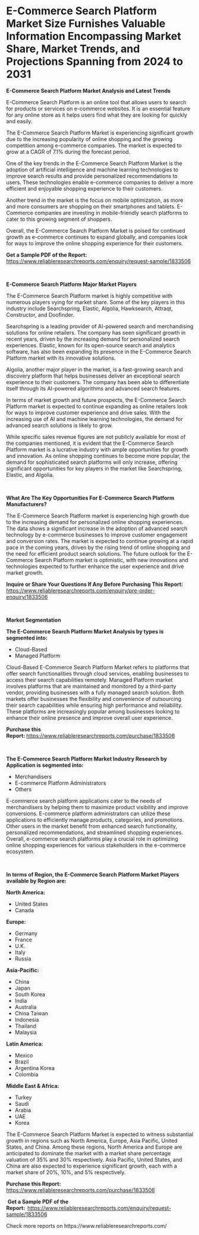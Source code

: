 <p><h1>E-Commerce Search Platform Market Size Furnishes Valuable Information Encompassing Market Share, Market Trends, and Projections Spanning from 2024 to 2031</h1></p><p><strong>E-Commerce Search Platform Market Analysis and Latest Trends</strong></p>
<p><p>E-Commerce Search Platform is an online tool that allows users to search for products or services on e-commerce websites. It is an essential feature for any online store as it helps users find what they are looking for quickly and easily.</p><p>The E-Commerce Search Platform Market is experiencing significant growth due to the increasing popularity of online shopping and the growing competition among e-commerce companies. The market is expected to grow at a CAGR of 7.1% during the forecast period.</p><p>One of the key trends in the E-Commerce Search Platform Market is the adoption of artificial intelligence and machine learning technologies to improve search results and provide personalized recommendations to users. These technologies enable e-commerce companies to deliver a more efficient and enjoyable shopping experience to their customers.</p><p>Another trend in the market is the focus on mobile optimization, as more and more consumers are shopping on their smartphones and tablets. E-Commerce companies are investing in mobile-friendly search platforms to cater to this growing segment of shoppers.</p><p>Overall, the E-Commerce Search Platform Market is poised for continued growth as e-commerce continues to expand globally, and companies look for ways to improve the online shopping experience for their customers.</p></p>
<p><strong>Get a Sample PDF of the Report:&nbsp;</strong> <a href="https://www.reliableresearchreports.com/enquiry/request-sample/1833506">https://www.reliableresearchreports.com/enquiry/request-sample/1833506</a></p>
<p>&nbsp;</p>
<p><strong>E-Commerce Search Platform Major Market Players</strong></p>
<p><p>The E-Commerce Search Platform market is highly competitive with numerous players vying for market share. Some of the key players in this industry include Searchspring, Elastic, Algolia, Hawksearch, Attraqt, Constructor, and Doofinder. </p><p>Searchspring is a leading provider of AI-powered search and merchandising solutions for online retailers. The company has seen significant growth in recent years, driven by the increasing demand for personalized search experiences. Elastic, known for its open-source search and analytics software, has also been expanding its presence in the E-Commerce Search Platform market with its innovative solutions.</p><p>Algolia, another major player in the market, is a fast-growing search and discovery platform that helps businesses deliver an exceptional search experience to their customers. The company has been able to differentiate itself through its AI-powered algorithms and advanced search features.</p><p>In terms of market growth and future prospects, the E-Commerce Search Platform market is expected to continue expanding as online retailers look for ways to improve customer experience and drive sales. With the increasing use of AI and machine learning technologies, the demand for advanced search solutions is likely to grow.</p><p>While specific sales revenue figures are not publicly available for most of the companies mentioned, it is evident that the E-Commerce Search Platform market is a lucrative industry with ample opportunities for growth and innovation. As online shopping continues to become more popular, the demand for sophisticated search platforms will only increase, offering significant opportunities for key players in the market like Searchspring, Elastic, and Algolia.</p></p>
<p>&nbsp;</p>
<p><strong>What Are The Key Opportunities For E-Commerce Search Platform Manufacturers?</strong></p>
<p><p>The E-Commerce Search Platform market is experiencing high growth due to the increasing demand for personalized online shopping experiences. The data shows a significant increase in the adoption of advanced search technology by e-commerce businesses to improve customer engagement and conversion rates. The market is expected to continue growing at a rapid pace in the coming years, driven by the rising trend of online shopping and the need for efficient product search solutions. The future outlook for the E-Commerce Search Platform market is optimistic, with new innovations and technologies expected to further enhance the user experience and drive market growth.</p></p>
<p><strong>Inquire or Share Your Questions If Any Before Purchasing This Report:</strong> <a href="https://www.reliableresearchreports.com/enquiry/pre-order-enquiry/1833506">https://www.reliableresearchreports.com/enquiry/pre-order-enquiry/1833506</a></p>
<p>&nbsp;</p>
<p><strong>Market Segmentation</strong></p>
<p><strong>The E-Commerce Search Platform Market Analysis by types is segmented into:</strong></p>
<p><ul><li>Cloud-Based</li><li>Managed Platform</li></ul></p>
<p><p>Cloud-Based E-Commerce Search Platform Market refers to platforms that offer search functionalities through cloud services, enabling businesses to access their search capabilities remotely. Managed Platform market involves platforms that are maintained and monitored by a third-party vendor, providing businesses with a fully managed search solution. Both markets offer businesses the flexibility and convenience of outsourcing their search capabilities while ensuring high performance and reliability. These platforms are increasingly popular among businesses looking to enhance their online presence and improve overall user experience.</p></p>
<p><strong>Purchase this Report:&nbsp;</strong><a href="https://www.reliableresearchreports.com/purchase/1833506">https://www.reliableresearchreports.com/purchase/1833506</a></p>
<p>&nbsp;</p>
<p><strong>The E-Commerce Search Platform Market Industry Research by Application is segmented into:</strong></p>
<p><ul><li>Merchandisers</li><li>E-commerce Platform Administrators</li><li>Others</li></ul></p>
<p><p>E-commerce search platform applications cater to the needs of merchandisers by helping them to maximize product visibility and improve conversions. E-commerce platform administrators can utilize these applications to efficiently manage products, categories, and promotions. Other users in the market benefit from enhanced search functionality, personalized recommendations, and streamlined shopping experiences. Overall, e-commerce search platforms play a crucial role in optimizing online shopping experiences for various stakeholders in the e-commerce ecosystem.</p></p>
<p>&nbsp;</p>
<p><strong>In terms of Region, the E-Commerce Search Platform Market Players available by Region are:</strong></p>
<p>
    <p> <strong> North America: </strong>
        <ul>
            <li>United States</li>
            <li>Canada</li>
        </ul>
        </p> 
    <p> <strong> Europe: </strong>
        <ul>
            <li>Germany</li>
            <li>France</li>
            <li>U.K.</li>
            <li>Italy</li>
            <li>Russia</li>
        </ul>
        </p> 
    <p> <strong> Asia-Pacific: </strong>
        <ul>
            <li>China</li>
            <li>Japan</li>
            <li>South Korea</li>
            <li>India</li>
            <li>Australia</li>
            <li>China Taiwan</li>
            <li>Indonesia</li>
            <li>Thailand</li>
            <li>Malaysia</li>
        </ul>
        </p> 
    <p> <strong> Latin America: </strong>
        <ul>
            <li>Mexico</li>
            <li>Brazil</li>
            <li>Argentina Korea</li>
            <li>Colombia</li>
        </ul>
        </p> 
    <p> <strong> Middle East & Africa: </strong>
        <ul>
            <li>Turkey</li>
            <li>Saudi</li>
            <li>Arabia</li>
            <li>UAE</li>
            <li>Korea</li>
        </ul>
    </p>
    </p>
<p><p>The E-Commerce Search Platform Market is expected to witness substantial growth in regions such as North America, Europe, Asia Pacific, United States, and China. Among these regions, North America and Europe are anticipated to dominate the market with a market share percentage valuation of 35% and 30% respectively. Asia Pacific, United States, and China are also expected to experience significant growth, each with a market share of 20%, 10%, and 5% respectively.</p></p>
<p><strong>Purchase this Report: </strong><a href="https://www.reliableresearchreports.com/purchase/1833506">https://www.reliableresearchreports.com/purchase/1833506</a></p>
<p>&nbsp;<strong>Get a Sample PDF of the Report:&nbsp;&nbsp;</strong><a href="https://www.reliableresearchreports.com/enquiry/request-sample/1833506">https://www.reliableresearchreports.com/enquiry/request-sample/1833506</a></p>
<p><strong></strong></p>
<p>Check more reports on https://www.reliableresearchreports.com/</p>